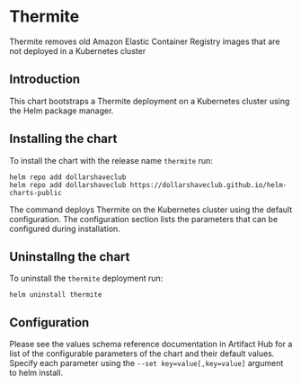 Thermite
========

Thermite removes old Amazon Elastic Container Registry images that are not
deployed in a Kubernetes cluster

## Introduction

This chart bootstraps a Thermite deployment on a Kubernetes cluster using the
Helm package manager.

## Installing the chart

To install the chart with the release name `thermite` run:

    helm repo add dollarshaveclub
    helm repo add dollarshaveclub https://dollarshaveclub.github.io/helm-charts-public

The command deploys Thermite  on the Kubernetes cluster using the default
configuration. The configuration section lists the parameters that can be
configured during installation.

## Uninstallng the chart

To uninstall the `thermite` deployment run:

    helm uninstall thermite

## Configuration

Please see the values schema reference documentation in Artifact Hub for a list
of the configurable parameters of the chart and their default values. Specify
each parameter using the `--set key=value[,key=value]` argument to helm install.